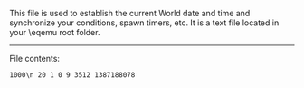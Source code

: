 This file is used to establish the current World date and time and synchronize your conditions, spawn timers, etc. It is a text file located in your \eqemu root folder.

***

File contents:

`
    1000\n
    20
    1
    0
    9
    3512
    1387188078
`